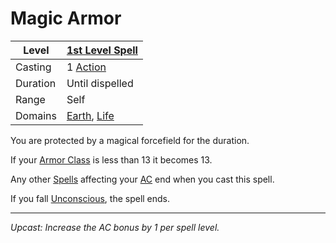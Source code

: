 # Magic Armor

| Level    | [1st Level Spell](1st%20Level%20Spells.md)                                     |
| -------- | ------------------------------------------------------------------------------ |
| Casting  | 1 [Action](../../../../Game%20Procedures/Core%20Procedures/Action.md)          |
| Duration | Until dispelled                                                                |
| Range    | Self                                                                           |
| Domains  | [Earth](../../Spell%20Domains/Earth.md), [Life](../../Spell%20Domains/Life.md) |

You are protected by a magical forcefield for the duration.

If your [Armor Class](../../../../Player%20Characters/Derived%20Statistics/Armor%20Class.md) is less than 13 it becomes 13.

Any other [Spells](../../../Spells.md) affecting your [AC](../../../../Player%20Characters/Derived%20Statistics/Armor%20Class.md) end when you cast this spell.

If you fall [Unconscious](../../../../Game%20Procedures/Conditions/Unconscious.md), the spell ends.

---
*Upcast: Increase the AC bonus by 1 per spell level.*
